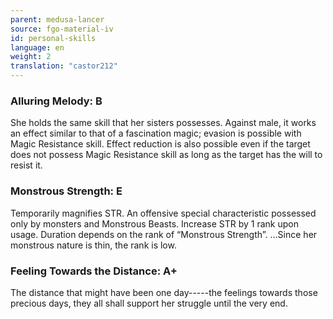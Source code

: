```yaml
---
parent: medusa-lancer
source: fgo-material-iv
id: personal-skills
language: en
weight: 2
translation: "castor212"
---
```


### Alluring Melody: B

She holds the same skill that her sisters possesses.
Against male, it works an effect similar to that of a fascination magic; evasion is possible with Magic Resistance skill.
Effect reduction is also possible even if the target does not possess Magic Resistance skill as long as the target has the will to resist it.

### Monstrous Strength: E

Temporarily magnifies STR. An offensive special characteristic possessed only by monsters and Monstrous Beasts.
Increase STR by 1 rank upon usage. Duration depends on the rank of “Monstrous Strength”.
…Since her monstrous nature is thin, the rank is low.

### Feeling Towards the Distance: A+

The distance that might have been one day-----the feelings towards those precious days, they all shall support her struggle until the very end.
